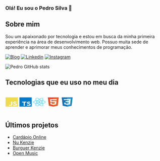 ### Olá! Eu sou o Pedro Silva 🤙

## Sobre mim
Sou um apaixonado por tecnologia e estou em busca da minha primeira experiência na área de desenvolvimento web. Possuo muita sede de aprender e aprimorar meus conhecimentos de programação. 

[![Blog](https://img.shields.io/badge/website-000000?style=for-the-badge&logo=About.me&logoColor=white)](https://portfolio-opal-psi-45.vercel.app/) [![Linkedin](https://img.shields.io/badge/LinkedIn-0077B5?style=for-the-badge&logo=linkedin&logoColor=white)](https://www.linkedin.com/in/pedro-silva-05794833b/) [![Instagram](https://img.shields.io/badge/Instagram-E4405F?style=for-the-badge&logo=instagram&logoColor=white)](https://www.instagram.com/pedrohenriquee_7/)

![Pedro GitHub stats](https://github-readme-stats.vercel.app/api?username=pedrohenrique-23&show_icons=true&bg_color=00000000)

## Tecnologias que eu uso no meu dia

<div style="display: inline_block"><br>
<img align="center" alt="Rafa-Js" height="30" width="40" src="https://raw.githubusercontent.com/devicons/devicon/master/icons/javascript/javascript-plain.svg">
<img align="center" alt="Rafa-Ts" height="30" width="40" src="https://raw.githubusercontent.com/devicons/devicon/master/icons/typescript/typescript-plain.svg">
<img align="center" alt="Rafa-React" height="30" width="40" src="https://raw.githubusercontent.com/devicons/devicon/master/icons/react/react-original.svg">
<img align="center" alt="Rafa-HTML" height="30" width="40" src="https://raw.githubusercontent.com/devicons/devicon/master/icons/html5/html5-original.svg">
<img align="center" alt="Rafa-CSS" height="30" width="40" src="https://raw.githubusercontent.com/devicons/devicon/master/icons/css3/css3-original.svg">
</div><br/>

## Últimos projetos

- [Cardápio Online](https://cardapio-online-pi.vercel.app/) <br/>
- [Nu Kenzie](https://m3-sp2-nu-kenzie-pedrohenrique-23.vercel.app/) <br/>
- [Burguer Kenzie](https://m3-sp3-hamburgueria-kenzie-pedrohenrique-23.vercel.app/) <br/>
- [Open Music](https://m2-sp455-openmusic-pedrohenrique-23.vercel.app/) <br/>
